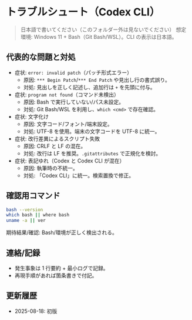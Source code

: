 # トラブルシュート（Codex CLI）

> 日本語で書いてください（このフォルダー外は見ないでください）
> 想定環境: Windows 11 + Bash（Git Bash/WSL）。CLI の表示は日本語。

## 代表的な問題と対処
- 症状: `error: invalid patch`（パッチ形式エラー）
  - 原因: `*** Begin Patch`/`*** End Patch` や見出し行の書式誤り。
  - 対処: 見出しを正しく記述し、追加行は `+` を先頭に付与。
- 症状: `program not found`（コマンド未検出）
  - 原因: Bash で実行していない/パス未設定。
  - 対処: Git Bash/WSL を利用し、`which <cmd>` で存在確認。
- 症状: 文字化け
  - 原因: 文字コード/フォント/端末設定。
  - 対処: UTF-8 を使用。端末の文字コードを UTF-8 に統一。
- 症状: 改行差異によるスクリプト失敗
  - 原因: CRLF と LF の混在。
  - 対処: 改行は LF を推奨。`.gitattributes` で正規化を検討。
- 症状: 表記ゆれ（Codex と Codex CLI が混在）
  - 原因: 執筆時の不統一。
  - 対処: 「Codex CLI」に統一。検索置換で修正。

## 確認用コマンド
```sh
bash --version
which bash || where bash
uname -a || ver
```
期待結果/確認: Bash/環境が正しく検出される。

## 連絡/記録
- 発生事象は 1 行要約 + 最小ログで記録。
- 再現手順があれば箇条書きで付記。

## 更新履歴
- 2025-08-18: 初版
